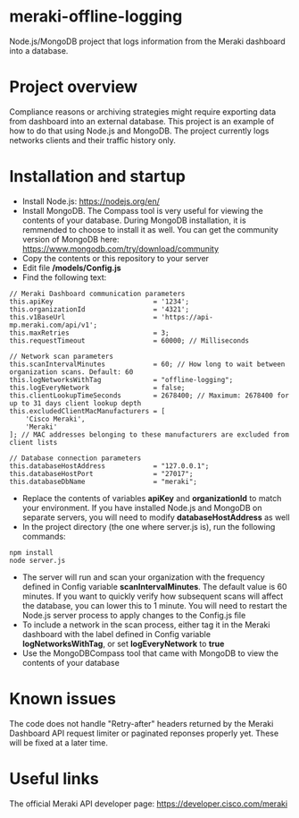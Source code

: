# meraki-offline-logging
Node.js/MongoDB project that logs information from the Meraki dashboard into a database.

# Project overview
Compliance reasons or archiving strategies might require exporting data from dashboard into an external database. This project is an example of how to do that using Node.js and MongoDB. The project currently logs networks clients and their traffic history only.

# Installation and startup
* Install Node.js: https://nodejs.org/en/
* Install MongoDB. The Compass tool is very useful for viewing the contents of your database. During MongoDB installation, it is remmended to choose to install it as well. You can get the community version of MongoDB here: https://www.mongodb.com/try/download/community
* Copy the contents or this repository to your server
* Edit file **/models/Config.js**
* Find the following text:
```
// Meraki Dashboard communication parameters
this.apiKey                         = '1234';
this.organizationId                 = '4321';
this.v1BaseUrl                      = 'https://api-mp.meraki.com/api/v1';
this.maxRetries                     = 3;
this.requestTimeout                 = 60000; // Milliseconds

// Network scan parameters
this.scanIntervalMinutes            = 60; // How long to wait between organization scans. Default: 60
this.logNetworksWithTag             = "offline-logging";
this.logEveryNetwork                = false;
this.clientLookupTimeSeconds        = 2678400; // Maximum: 2678400 for up to 31 days client lookup depth
this.excludedClientMacManufacturers = [
    'Cisco Meraki', 
    'Meraki'
]; // MAC addresses belonging to these manufacturers are excluded from client lists
        
// Database connection parameters
this.databaseHostAddress            = "127.0.0.1";
this.databaseHostPort               = "27017";
this.databaseDbName                 = "meraki";
```
* Replace the contents of variables **apiKey** and **organizationId** to match your environment. If you have installed Node.js and MongoDB on separate servers, you will need to modify **databaseHostAddress** as well
* In the project directory (the one where server.js is), run the following commands:
```
npm install
node server.js
```
* The server will run and scan your organization with the frequency defined in Config variable **scanIntervalMinutes**. The default value is 60  minutes. If you want to quickly verify how subsequent scans will affect the database, you can lower this to 1 minute. You will need to restart the Node.js server process to apply changes to the Config.js file
* To include a network in the scan process, either tag it in the Meraki dashboard with the label defined in Config variable **logNetworksWithTag**, or set **logEveryNetwork** to **true**
* Use the MongoDBCompass tool that came with MongoDB to view the contents of your database

# Known issues
The code does not handle "Retry-after" headers returned by the Meraki Dashboard API request limiter or paginated reponses properly yet. These will be fixed at a later time.

# Useful links
The official Meraki API developer page: https://developer.cisco.com/meraki
